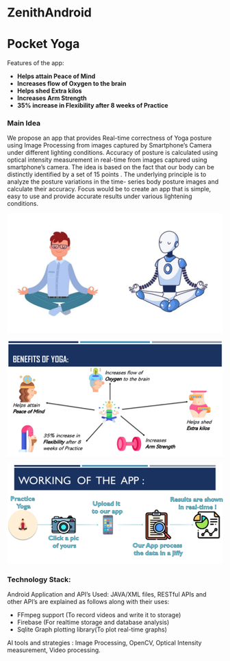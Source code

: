 # ZenithAndroid
# Pocket Yoga 
Features of the app:
- **Helps attain Peace of Mind**
- **Increases flow of Oxygen to the brain**
- **Helps shed Extra kilos**
- **Increases Arm Strength**
- **35% increase in Flexibility after 8 weeks of Practice**

### Main Idea
We propose an app that provides Real-time correctness of Yoga posture using Image Processing from images captured
by Smartphone’s Camera under different lighting conditions. Accuracy of posture is calculated using optical intensity
measurement in real-time from images captured using smartphone’s camera. The idea is based on the fact that our body
can be distinctly identified by a set of 15 points . The underlying principle is to analyze the posture variations in the time-
series body posture images and calculate their accuracy.
Focus would be to create an app that is simple, easy to use and provide accurate results under various lightening
conditions.

![Theme photo](https://github.com/developersk/ZenithAndroid/blob/master/SS/Screenshot%20from%202019-10-05%2020-49-09.png)

![features](https://github.com/developersk/ZenithAndroid/blob/master/SS/Screenshot%20from%202019-10-05%2020-49-20.png)

![App flow](https://github.com/developersk/ZenithAndroid/blob/master/SS/Screenshot%20from%202019-10-05%2020-50-02.png)

### Technology Stack:

Android Application and API’s Used: JAVA/XML files, RESTful APIs and other API’s are explained as follows along with their
uses:
- FFmpeg support (To record videos and write it to storage)
- Firebase (For realtime storage and database analysis)
- Sqlite Graph plotting library(To plot real-time graphs)

AI tools and strategies : Image Processing, OpenCV, Optical Intensity measurement, Video processing.
